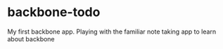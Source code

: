 # backbone-todo
My first backbone app.
Playing with the familiar note taking app to learn about backbone
